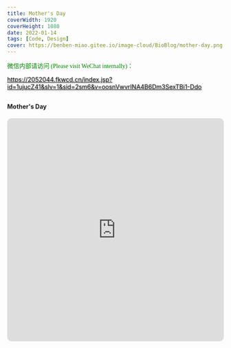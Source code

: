 ```yaml
---
title: Mother's Day
coverWidth: 1920
coverHeight: 1080
date: 2022-01-14
tags: [Code, Design]
cover: https://benben-miao.gitee.io/image-cloud/BioBlog/mother-day.png
---
```


<!-- <div style="background-color: #eeeeee; width: 120px; padding:5px 20px; border-radius: 3px;">Read More</div> -->
<!-- more -->

<div class="card">
  <p style="color: green;font-family: YouYuan;">微信内部请访问 (Please visit WeChat internally)：</p>
  <a href="https://2052044.fkwcd.cn/index.jsp?id=1ujucZ41&slv=1&sid=2sm6&v=oosnVwvrINA4B6Dm3SexTBi1-Ddo" style="text-shadow: 1px 1px 3px #888;">https://2052044.fkwcd.cn/index.jsp?id=1ujucZ41&slv=1&sid=2sm6&v=oosnVwvrINA4B6Dm3SexTBi1-Ddo</a>
</div>

## 
#### Mother's Day
<div class="frame">
  <iframe id="iframe" frameborder="0" allowfullscreen="true" webkitallowfullscreen="true" mozallowfullscreen="true" oallowfullscreen="true" msallowfullscreen="true" mozallowfullscreen="true" webkitallowfullscreen="true" allow="fullscreen; autoplay; vr" 
  style="width: 100%; height: 520px; border-radius: 10px;" 
  src="https://2052044.fkwcd.cn/index.jsp?id=1ujucZ41&slv=1&sid=2sm6&v=oosnVwvrINA4B6Dm3SexTBi1-Ddo">
  </iframe>
</div>
